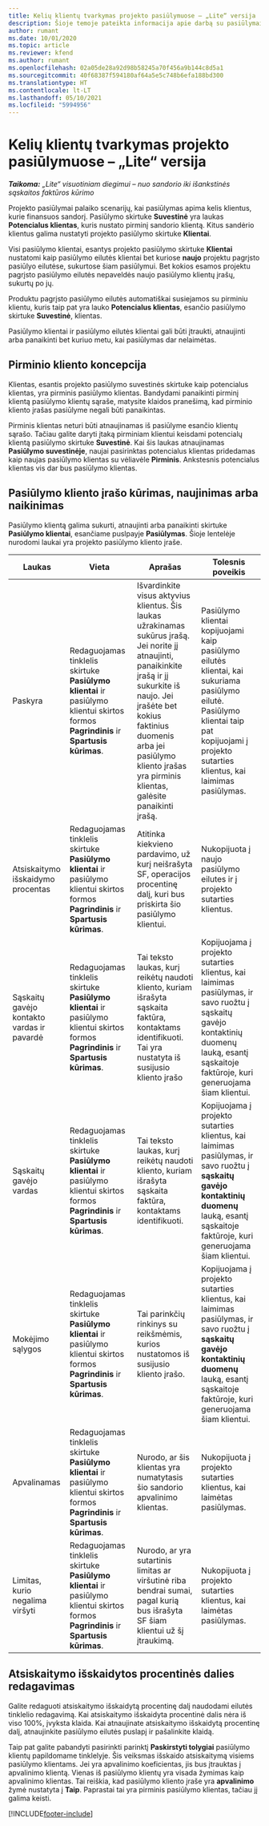 ```yaml
---
title: Kelių klientų tvarkymas projekto pasiūlymuose – „Lite“ versija
description: Šioje temoje pateikta informacija apie darbą su pasiūlymais, apimančiais kelis klientus, kurie finansuos projektą. („Sales“)
author: rumant
ms.date: 10/01/2020
ms.topic: article
ms.reviewer: kfend
ms.author: rumant
ms.openlocfilehash: 02a05de28a92d98b58245a70f456a9b144c8d5a1
ms.sourcegitcommit: 40f68387f594180af64a5e5c748b6efa188bd300
ms.translationtype: HT
ms.contentlocale: lt-LT
ms.lasthandoff: 05/10/2021
ms.locfileid: "5994956"
---
```

# <a name="manage-multiple-customers-on-project-quotes---lite"></a>Kelių klientų tvarkymas projekto pasiūlymuose – „Lite“ versija

_**Taikoma:** „Lite“ visuotiniam diegimui – nuo sandorio iki išankstinės sąskaitos faktūros kūrimo_

Projekto pasiūlymai palaiko scenarijų, kai pasiūlymas apima kelis klientus, kurie finansuos sandorį. Pasiūlymo skirtuke **Suvestinė** yra laukas **Potencialus klientas**, kuris nustato pirminį sandorio klientą. Kitus sandėrio klientus galima nustatyti projekto pasiūlymo skirtuke **Klientai**.

Visi pasiūlymo klientai, esantys projekto pasiūlymo skirtuke **Klientai** nustatomi kaip pasiūlymo eilutės klientai bet kuriose **naujo** projektu pagrįsto pasiūlyo eilutėse, sukurtose šiam pasiūlymui. Bet kokios esamos projektu pagrįsto pasiūlymo eilutės nepaveldės naujo pasiūlymo klientų įrašų, sukurtų po jų.

Produktu pagrįsto pasiūlymo eilutės automatiškai susiejamos su pirminiu klientu, kuris taip pat yra lauko **Potencialus klientas**, esančio pasiūlymo skirtuke **Suvestinė**, klientas.

Pasiūlymo klientai ir pasiūlymo eilutės klientai gali būti įtraukti, atnaujinti arba panaikinti bet kuriuo metu, kai pasiūlymas dar nelaimėtas.

## <a name="concept-of-a-primary-customer"></a>Pirminio kliento koncepcija

Klientas, esantis projekto pasiūlymo suvestinės skirtuke kaip potencialus klientas, yra pirminis pasiūlymo klientas. Bandydami panaikinti pirminį klientą pasiūlymo klientų sąraše, matysite klaidos pranešimą, kad pirminio kliento įrašas pasiūlyme negali būti panaikintas.

Pirminis klientas neturi būti atnaujinamas iš pasiūlyme esančio klientų sąrašo. Tačiau galite daryti įtaką pirminiam klientui keisdami potencialų klientą pasiūlymo skirtuke **Suvestinė**. Kai šis laukas atnaujinamas **Pasiūlymo suvestinėje**, naujai pasirinktas potencialus klientas pridedamas kaip naujas pasiūlymo klientas su vėliavėle **Pirminis**. Ankstesnis potencialus klientas vis dar bus pasiūlymo klientas.

## <a name="create-update-or-delete-a-quote-customer-record"></a>Pasiūlymo kliento įrašo kūrimas, naujinimas arba naikinimas

Pasiūlymo klientą galima sukurti, atnaujinti arba panaikinti skirtuke **Pasiūlymo klientai**, esančiame puslpayje **Pasiūlymas**. Šioje lentelėje nurodomi laukai yra projekto pasiūlymo kliento įraše.

| **Laukas** | **Vieta** | **Aprašas** | **Tolesnis poveikis** |
| --- | --- | --- | --- |
| Paskyra | Redaguojamas tinklelis skirtuke **Pasiūlymo klientai** ir pasiūlymo klientui skirtos formos **Pagrindinis** ir **Spartusis kūrimas**. | Išvardinkite visus aktyvius klientus. Šis laukas užrakinamas sukūrus įrašą. Jei norite jį atnaujinti, panaikinkite įrašą ir jį sukurkite iš naujo. Jei įrašėte bet kokius faktinius duomenis arba jei pasiūlymo kliento įrašas yra pirminis klientas, galėsite panaikinti įrašą. | Pasiūlymo klientai kopijuojami kaip pasiūlymo eilutės klientai, kai sukuriama pasiūlymo eilutė. Pasiūlymo klientai taip pat kopijuojami į projekto sutarties klientus, kai laimimas pasiūlymas. |
| Atsiskaitymo išskaidymo procentas | Redaguojamas tinklelis skirtuke **Pasiūlymo klientai** ir pasiūlymo klientui skirtos formos **Pagrindinis** ir **Spartusis kūrimas**. | Atitinka kiekvieno pardavimo, už kurį neišrašyta SF, operacijos procentinę dalį, kuri bus priskirta šio pasiūlymo klientui. | Nukopijuota į naujo pasiūlymo eilutes ir į projekto sutarties klientus. |
| Sąskaitų gavėjo kontakto vardas ir pavardė | Redaguojamas tinklelis skirtuke **Pasiūlymo klientai** ir pasiūlymo klientui skirtos formos **Pagrindinis** ir **Spartusis kūrimas**. | Tai teksto laukas, kurį reikėtų naudoti kliento, kuriam išrašyta sąskaita faktūra, kontaktams identifikuoti. Tai yra nustatyta iš susijusio kliento įrašo | Kopijuojama į projekto sutarties klientus, kai laimimas pasiūlymas, ir savo ruožtu į sąskaitų gavėjo kontaktinių duomenų lauką, esantį sąskaitoje faktūroje, kuri generuojama šiam klientui. |
| Sąskaitų gavėjo vardas | Redaguojamas tinklelis skirtuke **Pasiūlymo klientai** ir pasiūlymo klientui skirtos formos **Pagrindinis** ir **Spartusis kūrimas**. | Tai teksto laukas, kurį reikėtų naudoti kliento, kuriam išrašyta sąskaita faktūra, kontaktams identifikuoti. | Kopijuojama į projekto sutarties klientus, kai laimimas pasiūlymas, ir savo ruožtu į **sąskaitų gavėjo kontaktinių duomenų** lauką, esantį sąskaitoje faktūroje, kuri generuojama šiam klientui. |
| Mokėjimo sąlygos | Redaguojamas tinklelis skirtuke **Pasiūlymo klientai** ir pasiūlymo klientui skirtos formos **Pagrindinis** ir **Spartusis kūrimas**. | Tai parinkčių rinkinys su reikšmėmis, kurios nustatomos iš susijusio kliento įrašo. | Kopijuojama į projekto sutarties klientus, kai laimimas pasiūlymas, ir savo ruožtu į **sąskaitų gavėjo kontaktinių duomenų** lauką, esantį sąskaitoje faktūroje, kuri generuojama šiam klientui. |
| Apvalinamas | Redaguojamas tinklelis skirtuke **Pasiūlymo klientai** ir pasiūlymo klientui skirtos formos **Pagrindinis** ir **Spartusis kūrimas**. | Nurodo, ar šis klientas yra numatytasis šio sandorio apvalinimo klientas. | Nukopijuota į projekto sutarties klientus, kai laimėtas pasiūlymas. |
| Limitas, kurio negalima viršyti | Redaguojamas tinklelis skirtuke **Pasiūlymo klientai** ir pasiūlymo klientui skirtos formos **Pagrindinis** ir **Spartusis kūrimas**. | Nurodo, ar yra sutartinis limitas ar viršutinė riba bendrai sumai, pagal kurią bus išrašyta SF šiam klientui už šį įtraukimą. | Nukopijuota į projekto sutarties klientus, kai laimėtas pasiūlymas. |

## <a name="editing-billing-split-percentages"></a>Atsiskaitymo išskaidytos procentinės dalies redagavimas

Galite redaguoti atsiskaitymo išskaidytą procentinę dalį naudodami eilutės tinklelio redagavimą. Kai atsiskaitymo išskaidyta procentinė dalis nėra iš viso 100%, įvyksta klaida. Kai atnaujinate atsiskaitymo išskaidytą procentinę dalį, atnaujinkite pasiūlymo eilutės puslapį ir pašalinkite klaidą.

Taip pat galite pabandyti pasirinkti parinktį **Paskirstyti tolygiai** pasiūlymo klientų papildomame tinklelyje. Šis veiksmas išskaido atsiskaitymą visiems pasiūlymo klientams. Jei yra apvalinimo koeficientas, jis bus įtrauktas į apvalinimo klientą. Vienas iš pasiūlymo klientų yra visada žymimas kaip apvalinimo klientas. Tai reiškia, kad pasiūlymo kliento įraše yra **apvalinimo** žymė nustatyta į **Taip**. Paprastai tai yra pirminis pasiūlymo klientas, tačiau jį galima keisti.


[!INCLUDE[footer-include](../../includes/footer-banner.md)]